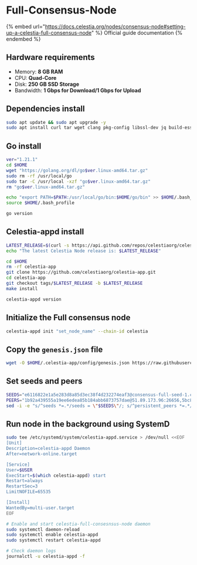 # Full-Consensus-Node

{% embed url="https://docs.celestia.org/nodes/consensus-node#setting-up-a-celestia-full-consensus-node" %}
Official guide documentation
{% endembed %}

## Hardware requirements[​](https://docs.celestia.org/nodes/light-node#hardware-requirements) <a href="#hardware-requirements" id="hardware-requirements"></a>

* Memory: **8 GB RAM**
* CPU: **Quad-Core**
* Disk: **250 GB SSD Storage**
* Bandwidth: **1 Gbps for Download/1 Gbps for Upload**

## Dependencies install

```sh
sudo apt update && sudo apt upgrade -y
sudo apt install curl tar wget clang pkg-config libssl-dev jq build-essential git make ncdu -y
```

## Go install

```sh
ver="1.21.1" 
cd $HOME 
wget "https://golang.org/dl/go$ver.linux-amd64.tar.gz" 
sudo rm -rf /usr/local/go 
sudo tar -C /usr/local -xzf "go$ver.linux-amd64.tar.gz" 
rm "go$ver.linux-amd64.tar.gz" 

echo "export PATH=$PATH:/usr/local/go/bin:$HOME/go/bin" >> $HOME/.bash_profile
source $HOME/.bash_profile

go version
```

## Celestia-appd install <a href="#install-celestia-node" id="install-celestia-node"></a>

```sh
LATEST_RELEASE=$(curl -s https://api.github.com/repos/celestiaorg/celestia-app/releases/latest | jq -r '.tag_name')
echo "The latest Celestia Node release is: $LATEST_RELEASE"

cd $HOME
rm -rf celestia-app
git clone https://github.com/celestiaorg/celestia-app.git
cd celestia-app
git checkout tags/$LATEST_RELEASE -b $LATEST_RELEASE
make install

celestia-appd version
```

## Initialize the Full consensus node[​](https://docs.celestia.org/nodes/light-node#initialize-the-light-node) <a href="#initialize-the-light-node" id="initialize-the-light-node"></a>

```sh
celestia-appd init "set_node_name" --chain-id celestia
```

## Copy the `genesis.json` file <a href="#initialize-the-light-node" id="initialize-the-light-node"></a>

```sh
wget -O $HOME/.celestia-app/config/genesis.json https://raw.githubusercontent.com/celestiaorg/networks/master/celestia/genesis.json
```

## Set seeds and peers <a href="#initialize-the-light-node" id="initialize-the-light-node"></a>

```sh
SEEDS="e6116822e1a5e283d8a85d3ec38f4d232274eaf3@consensus-full-seed-1.celestia-bootstrap.net:26656,cf7ac8b19ff56a9d47c75551bd4864883d1e24b5@consensus-full-seed-2.celestia-bootstrap.net:26656"
PEERS="1b92a439555a19ee6edea85b184abb6873757dae@51.89.173.96:26656,5bc86308e2b3730ce611abf622c8be752780f934@5.199.172.53:26656,87af580078c80c630625db2360b3dc19483d29cd@185.182.194.163:26656,a99cebabe607bffba1d81878450fa5a18fbc5c33@192.168.1.36:26656"
sed -i -e "s/^seeds *=.*/seeds = \"$SEEDS\"/; s/^persistent_peers *=.*/persistent_peers = \"$PEERS\"/" $HOME/.celestia-app/config/config.toml
```

## Run node in the background using SystemD

```sh
sudo tee /etc/systemd/system/celestia-appd.service > /dev/null <<EOF
[Unit]
Description=celestia-appd Daemon
After=network-online.target

[Service]
User=$USER
ExecStart=$(which celestia-appd) start
Restart=always
RestartSec=3
LimitNOFILE=65535

[Install]
WantedBy=multi-user.target
EOF

# Enable and start celestia-full-consesnsus-node daemon
sudo systemctl daemon-reload
sudo systemctl enable celestia-appd
sudo systemctl restart celestia-appd

# Check daemon logs
journalctl -u celestia-appd -f
```
